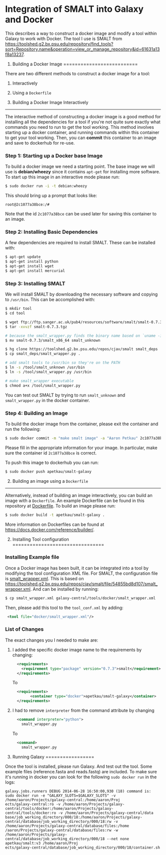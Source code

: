 Integration of SMALT into Galaxy and Docker
===========================================

This describes a way to construct a docker image and modify a tool within Galaxy to work with Docker.  The tool I use is SMALT from https://toolshed.g2.bx.psu.edu/repository/find_tools?sort=Repository.name&operation=view_or_manage_repository&id=61631a13f8a13237.

1. Building a Docker Image
==========================

There are two different methods to construct a docker image for a tool:

1. Interactively
2. Using a `Dockerfile`

1. Building a Docker Image Interactively
----------------------------------------

The interactive method of constructing a docker image is a good method for installing all the dependencies for a tool if you're not quite sure exactly what commands you need to run to get the tool working.  This method involves starting up a docker container, and running commands within this container to get your tool working.  Then, you can **commit** this container to an image and save to dockerhub for re-use.

### Step 1: Starting up a Docker base Image

To build a docker image we need a starting point.  The base image we will use is **debian/wheezy** since it contains `apt-get` for installing more software.  To start up this image in an interactive mode please run:

```bash
$ sudo docker run -i -t debian:wheezy
```

This should bring up a prompt that looks like:

```
root@2c1077a38bce:/#
```

Note that the id `2c1077a38bce` can be used later for saving this container to an image.

### Step 2: Installing Basic Dependencies

A few dependencies are required to install SMALT.  These can be installed with:

```bash
$ apt-get update
$ apt-get install python
$ apt-get install wget
$ apt-get install mercurial
```

### Step 3: Installing SMALT

We will install SMALT by downloading the necessary software and copying to `/usr/bin`.  This can be accomplished with:

```bash
$ mkdir tool
$ cd tool

$ wget ftp://ftp.sanger.ac.uk/pub4/resources/software/smalt/smalt-0.7.3.tgz
$ tar -xvvzf smalt-0.7.3.tgz

# because the smalt_wrapper.py finds the binary name based on `uname -i` which is unknown in docker
$ mv smalt-0.7.3/smalt_x86_64 smalt_unknown

$ hg clone https://toolshed.g2.bx.psu.edu/repos/cjav/smalt smalt_deps
$ cp smalt_deps/smalt_wrapper.py .

# add smalt tools to /usr/bin so they're on the PATH
$ ln -s /tool/smalt_unknown /usr/bin
$ ln -s /tool/smalt_wrapper.py /usr/bin

# make smalt_wrapper executable
$ chmod a+x /tool/smalt_wrapper.py
```

You can test out SMALT by trying to run `smalt_unknown` and `smalt_wrapper.py` in the docker container.

### Step 4: Building an Image

To build the docker image from the container, please exit the container and run the following:

```bash
$ sudo docker commit -m "make smalt image" -a "Aaron Petkau" 2c1077a38bce apetkau/smalt-galaxy
```

Please fill in the appropriate information for your image.  In particular, make sure the container id `2c1077a38bce` is correct.

To push this image to dockerhub you can run:

```bash
$ sudo docker push apetkau/smalt-galaxy
```

2. Building an image using a `Dockerfile`
-----------------------------------------

Alternatively, instead of building an image interactively, you can build an image with a `Dockerfile`.  An example Dockerfile can be found in this repository at [Dockerfile](Dockerfile).  To build an image please run:

```bash
$ sudo docker build -t apetkau/smalt-galaxy .
```

More information on Dockerfiles can be found at https://docs.docker.com/reference/builder/.

2. Installing Tool configuration
================================

### Installing Example file

Once a Docker image has been built, it can be integrated into a tool by modifying the tool configuration XML file.  For SMALT, the configuration file is [smalt_wrapper.xml](smalt_wrapper.xml).  This is based on https://toolshed.g2.bx.psu.edu/repos/cjav/smalt/file/54855bd8d107/smalt_wrapper.xml.  And can be installed by running:

```bash
$ cp smalt_wrapper.xml galaxy-central/tools/docker/smalt_wrapper.xml
```

Then, please add this tool to the `tool_conf.xml` by adding:

```xml
 <tool file="docker/smalt_wrapper.xml"/>
```

### List of Changes

The exact changes you I needed to make are:

1. I added the specific docker image name to the requirements by changing:

   ```xml
     <requirements>
       <requirement type="package" version="0.7.3">smalt</requirement>
     </requirements>
   ```
   
   To
   
   ```xml
     <requirements>
           <container type="docker">apetkau/smalt-galaxy</container>
     </requirements>
   ```

2. I had to remove `interpreter` from the command attribute by changing

   ```xml
     <command interpreter="python">
       smalt_wrapper.py
   ```
   
   To
   
   ```xml
     <command>
       smalt_wrapper.py
   ```

3. Running Galaxy
=================

Once the tool is installed, please run Galaxy.  And test out the tool.  Some example files (reference.fasta and reads.fastq) are included.  To make sure it's running in docker you can look for the following `sudo docker run` in the logs:

```
galaxy.jobs.runners DEBUG 2014-06-28 16:50:00,930 (18) command is: sudo docker run -e "GALAXY_SLOTS=$GALAXY_SLOTS" -v /home/aaron/Projects/galaxy-central:/home/aaron/Proj
ects/galaxy-central:ro -v /home/aaron/Projects/galaxy-central/tools/docker:/home/aaron/Projects/galaxy-central/tools/docker:ro -v /home/aaron/Projects/galaxy-central/data
base/job_working_directory/000/18:/home/aaron/Projects/galaxy-central/database/job_working_directory/000/18:rw -v /home/aaron/Projects/galaxy-central/database/files:/home
/aaron/Projects/galaxy-central/database/files:rw -w /home/aaron/Projects/galaxy-central/database/job_working_directory/000/18 --net none apetkau/smalt:v3 /home/aaron/Proj
ects/galaxy-central/database/job_working_directory/000/18/container.sh
```
